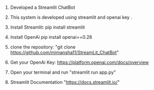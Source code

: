 1. Developed a Streamlit ChatBot
   
2. This system is developed using streamlit and openai key .
   
3. Install Streamlit:
           pip install streamlit
4. Install OpenAi 
           pip install openai==0.28
5. clone the repository: 
          "git clone https://github.com/mimansha11/StreamLit_ChatBot"
6. Get your OpenAi Key:
           https://platform.openai.com/docs/overview
7. Open your terminal and run "streamlit run app.py"
8. Streamlit Documentation "https://docs.streamlit.io/"
